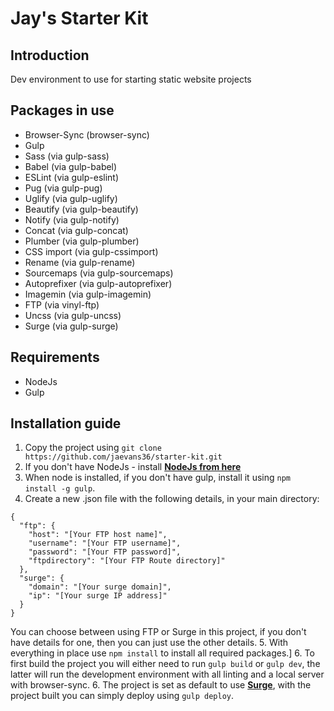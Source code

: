 # Jay's Starter Kit
## Introduction
Dev environment to use for starting static website projects

## Packages in use
* Browser-Sync (browser-sync)
* Gulp
* Sass (via gulp-sass)
* Babel (via gulp-babel)
* ESLint (via gulp-eslint)
* Pug (via gulp-pug)
* Uglify (via gulp-uglify)
* Beautify (via gulp-beautify)
* Notify (via gulp-notify)
* Concat (via gulp-concat)
* Plumber (via gulp-plumber)
* CSS import (via gulp-cssimport)
* Rename (via gulp-rename)
* Sourcemaps (via gulp-sourcemaps)
* Autoprefixer (via gulp-autoprefixer)
* Imagemin (via gulp-imagemin)
* FTP (via vinyl-ftp)
* Uncss (via gulp-uncss)
* Surge (via gulp-surge)

## Requirements
* NodeJs
* Gulp

## Installation guide
1. Copy the project using `git clone https://github.com/jaevans36/starter-kit.git`
2. If you don't have NodeJs - install [**NodeJs from here**](https://nodejs.org/en/) 
3. When node is installed, if you don't have gulp, install it using `npm install -g gulp`.
4. Create a new .json file with the following details, in your main directory:
```
{
  "ftp": {
    "host": "[Your FTP host name]",
    "username": "[Your FTP username]",
    "password": "[Your FTP password]",
    "ftpdirectory": "[Your FTP Route directory]"
  },
  "surge": {
    "domain": "[Your surge domain]",
    "ip": "[Your surge IP address]"
  }
}
```
You can choose between using FTP or Surge in this project, if you don't have details for one, then you can just use the other details.
5. With everything in place use `npm install` to install all required packages.]
6. To first build the project you will either need to run `gulp build` or `gulp dev`, the latter will run the development environment with all linting and a local server with browser-sync.
6. The project is set as default to use [**Surge**](http://surge.sh/help/getting-started-with-surge), with the project built you can simply deploy using `gulp deploy`.
